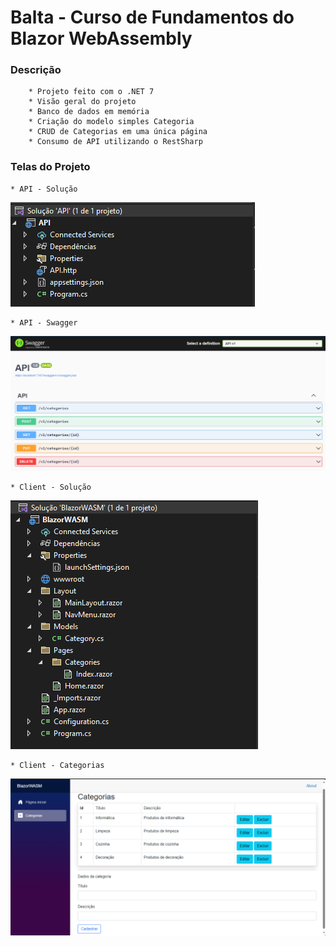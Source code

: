 # Balta - Curso de Fundamentos do Blazor WebAssembly

### Descrição
        * Projeto feito com o .NET 7
        * Visão geral do projeto
        * Banco de dados em memória
        * Criação do modelo simples Categoria
        * CRUD de Categorias em uma única página
        * Consumo de API utilizando o RestSharp

### Telas do Projeto
	* API - Solução
![](Images/api-solution.png?raw=true)

	* API - Swagger
![](Images/api-swagger.png?raw=true)

	* Client - Solução
![](Images/client-solution.png?raw=true)

	* Client - Categorias
![](Images/client-categories.png?raw=true)